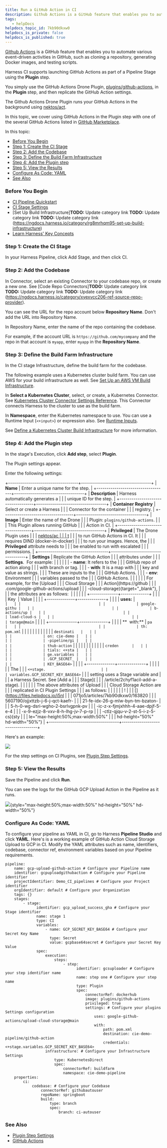 ```yaml
---
title: Run a GitHub Action in CI
description: Github Actions is a GitHub feature that enables you to automate various event-driven activities in GitHub, such as cloning a repository, generating Docker images, and testing scripts. Harness CI supp…
tags: 
   - helpDocs
helpdocs_topic_id: 7kb90dkxw0
helpdocs_is_private: false
helpdocs_is_published: true
---
```


[Github
Actions](https://docs.github.com/en/actions/learn-github-actions/understanding-github-actions)
is a GitHub feature that enables you to automate various event-driven
activities in GitHub, such as cloning a repository, generating Docker
images, and testing scripts.

Harness CI supports launching GitHub Actions as part of a Pipeline Stage
using the **Plugin** step.

You simply use the GitHub Actions Drone Plugin,
[plugins/github-actions](https://github.com/drone-plugins/github-actions),
in the **Plugin** step, and then replicate the GitHub Action settings.

The Github Actions Drone Plugin runs your GitHub Actions in the
background using [nektos/act](https://github.com/nektos/act).

In this topic, we cover using GitHub Actions in the Plugin step with one
of the several GitHub Actions listed in [GitHub
Marketplace](https://github.com/marketplace?category=&query=&type=actions&verification=).

In this topic:

-   [Before You
    Begin](run-a-git-hub-action-in-cie.md)
-   [Step 1: Create the CI
    Stage](run-a-git-hub-action-in-cie.md)
-   [Step 2: Add the
    Codebase](run-a-git-hub-action-in-cie.md)
-   [Step 3: Define the Build Farm
    Infrastructure](run-a-git-hub-action-in-cie.md)
-   [Step 4: Add the Plugin
    step](run-a-git-hub-action-in-cie.md)
-   [Step 5: View the
    Results](run-a-git-hub-action-in-cie.md)
-   [Configure As Code:
    YAML](run-a-git-hub-action-in-cie.md)
-   [See
    Also](run-a-git-hub-action-in-cie.md)

### Before You Begin

-   [CI Pipeline
    Quickstart](../ci-quickstarts/ci-pipeline-quickstart.md)
-   [CI Stage
    Settings](../ci-technical-reference/ci-stage-settings.md)
-   [Set Up Build
    Infrastructure]**TODO:** Update category link **TODO:** Update category link **TODO:** Update category link (https://ngdocs.harness.io/category/rg8mrhqm95-set-up-build-infrastructure)
-   [Learn Harness\' Key
    Concepts](https://ngdocs.harness.io/article/hv2758ro4e-learn-harness-key-concepts)

### Step 1: Create the CI Stage

In your Harness Pipeline, click Add Stage, and then click CI.

### Step 2: Add the Codebase

In Connector, select an existing Connector to your codebase repo, or
create a new one. See [Code Repo
Connectors]**TODO:** Update category link **TODO:** Update category link **TODO:** Update category link (https://ngdocs.harness.io/category/xyexvcc206-ref-source-repo-provider).

You can see the URL for the repo account below **Repository Name**.
Don\'t add the URL into Repository Name.

In Repository Name, enter the name of the repo containing the codebase.

For example, if the account URL is `https://github.com/mycompany` and
the repo in that account is `myapp`, enter `myapp` in the **Repository
Name**.

### Step 3: Define the Build Farm Infrastructure

In the CI stage Infrastructure, define the build farm for the codebase.

The following example uses a Kubernetes cluster build farm. You can use
AWS for your build infrastructure as well. See [Set Up an AWS VM Build
Infrastructure](https://ngdocs.harness.io/article/z56wmnris8).

In **Select a Kubernetes Cluster**, select, or create, a Kubernetes
Connector. See [Kubernetes Cluster Connector Settings
Reference](https://ngdocs.harness.io/article/sjjik49xww-kubernetes-cluster-connector-settings-reference).
This Connector connects Harness to the cluster to use as the build farm.

In **Namespace**, enter the Kubernetes namespace to use. You can use a
Runtime Input (`<+input>`) or expression also. See [Runtime
Inputs](https://ngdocs.harness.io/article/f6yobn7iq0-runtime-inputs).

See [Define a Kubernetes Cluster Build
Infrastructure](../set-up-build-infrastructure/set-up-a-kubernetes-cluster-build-infrastructure.md)
for more information.

### Step 4: Add the Plugin step

In the stage\'s Execution, click **Add step**, select **Plugin**.

The Plugin settings appear.

Enter the following settings:

+-----------------------------------+-----------------------------------+
| **Name**                          | Enter a unique name for the step. |
+-----------------------------------+-----------------------------------+
| **Description**                   | Harness automatically generates a |
|                                   | unique ID for the step.           |
+-----------------------------------+-----------------------------------+
| **Container Registry**            | Select or create a Harness        |
|                                   | Connector for the container       |
|                                   | registry.                         |
+-----------------------------------+-----------------------------------+
| **Image**                         | Enter the name of the Drone       |
|                                   | Plugin: `plugins/github-actions`. |
|                                   | This Plugin allows running GitHub |
|                                   | Action in CI.                     |
+-----------------------------------+-----------------------------------+
| **Privileged**                    | The Drone Plugin uses             |
|                                   | [nektos/ac                        |
|                                   | t](https://github.com/nektos/act) |
|                                   | to run GitHub Actions in CI. It   |
|                                   | requires DIND (docker-in-docker)  |
|                                   | to run your images. Hence, the    |
|                                   | **Privileged** attribute needs to |
|                                   | be enabled to run with escalated  |
|                                   | permissions.                      |
+-----------------------------------+-----------------------------------+
| **Settings**                      | Replicate the GitHub Action       |
|                                   | attributes under                  |
|                                   | **Settings**.  For example:       |
|                                   |                                   |
|                                   | -   **name**: It refers to the    |
|                                   |     GitHub repo of action along   |
|                                   |     with branch or tag.           |
|                                   | -   **with**: It is a map with    |
|                                   |     key and value as strings.     |
|                                   |     These are inputs to the       |
|                                   |     GitHub Actions.               |
|                                   | -   **env**: Environment          |
|                                   |     variables passed to the       |
|                                   |     GitHub Actions.               |
|                                   |                                   |
|                                   | For example, for the [Upload      |
|                                   | Cloud Storage                     |
|                                   | Action](https://github            |
|                                   | .com/google-github-actions/upload |
|                                   | -cloud-storage){target="_blank"}, |
|                                   | the attributes are as follows:    |
|                                   |                                   |
|                                   | +--------------+--------------+   |
|                                   | | Key          | Value        |   |
|                                   | +--------------+--------------+   |
|                                   | | **uses:**    | `            |   |
|                                   | |              | google-githu |   |
|                                   | |              | b-actions/up |   |
|                                   | |              | load-cloud-s |   |
|                                   | |              | torage@main` |   |
|                                   | +--------------+--------------+   |
|                                   | | **  with:**  | `pa          |   |
|                                   | |              | th: pom.xml` |   |
|                                   | |              |              |   |
|                                   | |              | `destinati   |   |
|                                   | |              | on: cie-demo |   |
|                                   | |              | -pipeline/gi |   |
|                                   | |              | thub-action` |   |
|                                   | |              |              |   |
|                                   | |              | `creden      |   |
|                                   | |              | tials: <+sta |   |
|                                   | |              | ge.variables |   |
|                                   | |              | .GCP_SECRET_ |   |
|                                   | |              | KEY_BASE64>` |   |
|                                   | +--------------+--------------+   |
|                                   |                                   |
|                                   | The                               |
|                                   | `<+stage.                         |
|                                   | variables.GCP_SECRET_KEY_BASE64>` |
|                                   | setting uses a Stage variable and |
|                                   | a Harness Secret. See [Add a      |
|                                   | Stage](                           |
|                                   | /article/2chyf1acil-add-a-stage). |
|                                   |                                   |
|                                   | The above attributes of Upload    |
|                                   | Cloud Storage Action are          |
|                                   | replicated in CI Plugin Settings  |
|                                   | as follows:                       |
|                                   |                                   |
|                                   | !                                 |
|                                   | [](https://files.helpdocs.io/i5nl |
|                                   | 071jo5/articles/7kb90dkxw0/163820 |
|                                   | 5607190/ojjxttzb-j-6-j-qct-kaefr- |
|                                   | 21-fe-idx-26-g-mlw-byn-tm-bzaton- |
|                                   | 5-h-0-wg-dsri-wgho-2-bsrlvgpnk-pv |
|                                   | -ic-z-x-fjmjxhhh-4-aae-dpjf-5-e-4 |
|                                   | -x-9-ezjz-8-vxv-8-h-lhg-jv-7-p-rp |
|                                   | -ctlz-qjqu-v-2-st-5-i-z-5-cs){sty |
|                                   | le="max-height:50%;max-width:50%" |
|                                   | hd-height="50%" hd-width="50%"}   |
+-----------------------------------+-----------------------------------+

Here\'s an example:

![](./static/run-a-git-hub-action-in-cie-03.png)

For the step settings on CI Plugins, see [Plugin Step
Settings](../ci-technical-reference/plugin-step-settings-reference.md).

### Step 5: View the Results

Save the Pipeline and click **Run**. 

You can see the logs for the GitHub GCP Upload Action in the Pipeline as
it runs.

![](https://files.helpdocs.io/i5nl071jo5/articles/7kb90dkxw0/1638205727555/2-kztp-livgq-6-g-7-q-ti-0-ljqj-63-mv-wm-6-pb-th-enjaddyp-lpp-2-ny-bzw-wn-n-7-tgskb-xw-7-bgw-v-8-z-yuue-6-g-1-y-7-a-sa-kt-0-xy-1-xc-gyp-9-gc-8-td-ai-nvg-j-5-do-qgh-jg-6-r-81-c-fmp-wmen-bgzyq-b-6-r-y){style="max-height:50%;max-width:50%"
hd-height="50%" hd-width="50%"}

### Configure As Code: YAML

To configure your pipeline as YAML in CI, go to Harness **Pipeline
Studio** and click **YAML**. Here's is a working example of GitHub
Action Cloud Storage Upload to GCP in CI. Modify the YAML attributes
such as name, identifiers, codebase, connector ref, environment
variables based on your Pipeline requirements.

``` {.hljs .yaml}
pipeline:
    name: gcp-upload-github-action # Configure your Pipeline name
    identifier: gcpuploadgithubaction # Configure your Pipeline identifier
    projectIdentifier: Demo_CI_pipelines # Configure your Project identifier
    orgIdentifier: default # Configure your Organization
    tags: {}
    stages:
        - stage:
              identifier: gcp_upload_success_gha # Configure your Stage identifier
              name: stage 1
              type: CI
              variables: 
                  - name: GCP_SECRET_KEY_BASE64 # Configure your Secret Key Name
                    type: Secret
                    value: gcpbase64secret # Configure your Secret Key Value
              spec:
                  execution:
                      steps:
                          - step:
                                identifier: gcsuploader # Configure your step identifier name
                                name: step one # Configure your step name
                                type: Plugin
                                spec:
                                    connectorRef: dockerhub
                                    image: plugins/github-actions
                                    privileged: true
                                    settings: # Configure your plugins Settings configuration
                                        uses: google-github-actions/upload-cloud-storage@main
                                        with:
                                            path: pom.xml
                                            destination: cie-demo-pipeline/github-action
                                            credentials: <+stage.variables.GCP_SECRET_KEY_BASE64>
                  infrastructure: # Configure your Infrastructure Settings
                      type: KubernetesDirect
                      spec:
                          connectorRef: buildfarm
                          namespace: cie-demo-pipeline
    properties:
        ci:
            codebase: # Configure your Codebase
                connectorRef: githubautouser
                repoName: springboot
                build:
                    type: branch
                    spec:
                        branch: ci-autouser
```

### See Also

-   [Plugin Step
    Settings](../ci-technical-reference/plugin-step-settings-reference.md)
-   [GitHub
    Actions](https://docs.github.com/en/actions/learn-github-actions/understanding-github-actions)
